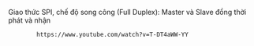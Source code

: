 Giao thức SPI, chế độ song công (Full Duplex): Master và Slave đồng thời phát và nhận
                    
            https://www.youtube.com/watch?v=T-DT4aWW-YY